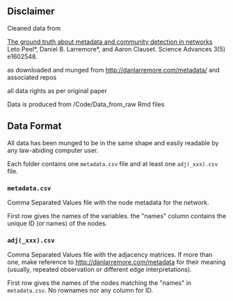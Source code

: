 ## Disclaimer

Cleaned data from

[The ground truth about metadata and community detection in networks](http://advances.sciencemag.org/content/3/5/e1602548.full)
Leto Peel\*, Daniel B. Larremore\*, and Aaron Clauset.
Science Advances 3(5) e1602548.

as downloaded and munged from http://danlarremore.com/metadata/ and associated repos

all data rights as per original paper

Data is produced from /Code/Data_from_raw Rmd files

## Data Format

All data has been munged to be in the same shape and easily readable by any law-abiding computer user.

Each folder contains one `metadata.csv` file and at least one `adj(_xxx).csv` file.

### `metadata.csv`

Comma Separated Values file with the node metadata for the network.

First row gives the names of the variables.
the "names" column contains the unique ID (or names) of the nodes.

### `adj(_xxx).csv`

Comma Separated Values file with the adjacency matrices.
If more than one, make reference to http://danlarremore.com/metadata for their meaning (usually, repeated observation or different edge interpretations).

First row gives the names of the nodes matching the "names" in `metadata.csv`.
No rownames nor any column for ID.
